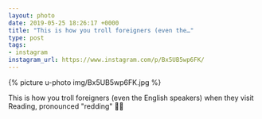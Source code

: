 ```yaml
---
layout: photo
date: 2019-05-25 18:26:17 +0000
title: "This is how you troll foreigners (even the…"
type: post
tags:
- instagram
instagram_url: https://www.instagram.com/p/Bx5UB5wp6FK/
---
```


{% picture u-photo img/Bx5UB5wp6FK.jpg %}

This is how you troll foreigners (even the English speakers) when they visit Reading, pronounced "redding" 🤣😂
